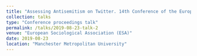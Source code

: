 ```yaml
---
title: "Assessing Antisemitism on Twitter. 14th Conference of the European Sociological Association (ESA)"
collection: talks
type: "Conference proceedings talk"
permalink: /talks/2019-08-23-talk-2
venue: "European Sociological Association (ESA)"
date: 2019-08-23
location: "Manchester Metropolitan University"
---
```


